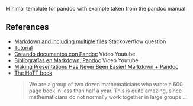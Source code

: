 Minimal template for pandoc with example taken from the pandoc manual

## References

* [Markdown and including multiple files](https://stackoverflow.com/questions/4779582/markdown-and-including-multiple-files) Stackoverflow question
* [Tutorial](https://www.flutterbys.com.au/stats/tut/tut17.3.html)
* [Creando documentos con Pandoc](https://youtu.be/vCplyFztsuw) Video Youtube
* [Bibliografías en Markdown. Pandoc](https://youtu.be/NZ0WRGdw0yg) Video Youtube
* [Making Presentations Has Never Been Easier! Markdown + Pandoc](https://youtu.be/yR3Znpf_TY8)
* [The HoTT book](http://math.andrej.com/2013/06/20/the-hott-book/) 
  > We are a group of two dozen mathematicians who wrote a 600 page book in less than half a year. This is quite amazing, since mathematicians do not normally work together in large groups ...